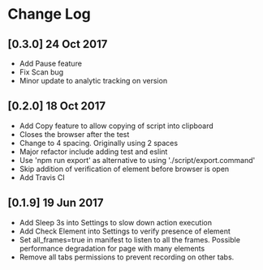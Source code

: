 # Change Log

## [0.3.0] 24 Oct 2017
- Add Pause feature
- Fix Scan bug
- Minor update to analytic tracking on version

## [0.2.0] 18 Oct 2017
- Add Copy feature to allow copying of script into clipboard
- Closes the browser after the test
- Change to 4 spacing. Originally using 2 spaces
- Major refactor include adding test and eslint
- Use 'npm run export' as alternative to using './script/export.command'
- Skip addition of verification of element before browser is open
- Add Travis CI

## [0.1.9] 19 Jun 2017
- Add Sleep 3s into Settings to slow down action execution
- Add Check Element into Settings to verify presence of element
- Set all_frames=true in manifest to listen to all the frames. Possible performance degradation for page with many elements
- Remove all tabs permissions to prevent recording on other tabs.